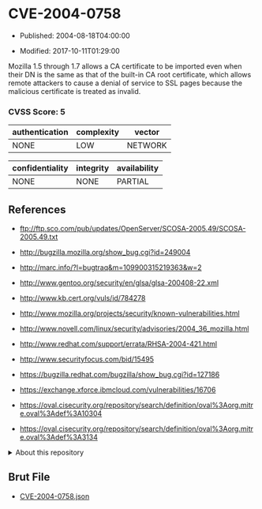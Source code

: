 # CVE-2004-0758

- Published: 2004-08-18T04:00:00

- Modified: 2017-10-11T01:29:00

Mozilla 1.5 through 1.7 allows a CA certificate to be imported even when their DN is the same as that of the built-in CA root certificate, which allows remote attackers to cause a denial of service to SSL pages because the malicious certificate is treated as invalid.

### CVSS Score: **5**

| authentication | complexity | vector |
| --- | --- | --- |
| NONE | LOW | NETWORK |

| confidentiality | integrity | availability |
| --- | --- | --- |
| NONE | NONE | PARTIAL |

## References

* ftp://ftp.sco.com/pub/updates/OpenServer/SCOSA-2005.49/SCOSA-2005.49.txt

* http://bugzilla.mozilla.org/show_bug.cgi?id=249004

* http://marc.info/?l=bugtraq&m=109900315219363&w=2

* http://www.gentoo.org/security/en/glsa/glsa-200408-22.xml

* http://www.kb.cert.org/vuls/id/784278

* http://www.mozilla.org/projects/security/known-vulnerabilities.html

* http://www.novell.com/linux/security/advisories/2004_36_mozilla.html

* http://www.redhat.com/support/errata/RHSA-2004-421.html

* http://www.securityfocus.com/bid/15495

* https://bugzilla.redhat.com/bugzilla/show_bug.cgi?id=127186

* https://exchange.xforce.ibmcloud.com/vulnerabilities/16706

* https://oval.cisecurity.org/repository/search/definition/oval%3Aorg.mitre.oval%3Adef%3A10304

* https://oval.cisecurity.org/repository/search/definition/oval%3Aorg.mitre.oval%3Adef%3A3134

<details>
<summary>About this repository</summary> 

  This repository is part of the project [Live Hack CVE](https://github.com/Live-Hack-CVE). Main website can be found [www.live-hack.org](https://www.live-hack.org) 
  
  Made by [Sn0wAlice](https://github.com/Sn0wAlice) for the people that care about security and need to have a feed of the latest CVEs. Hope you enjoy it, don't forget to star the repo and follow me on [Twitter](https://twitter.com/Sn0wAlice) and [Github](https://github.com/Sn0wAlice). And that is my [personnal website](https://www.alice-snow.me/)

  - [Home Page](https://github.com/Live-Hack-CVE)
  - [Framework](https://github.com/Live-Hack-CVE/cve-framework)
  - [CVE database](https://github.com/Live-Hack-CVE/full_database)
  - [Changelog](https://github.com/Live-Hack-CVE/Changelog)
</details>

## Brut File

* [CVE-2004-0758.json](https://raw.githubusercontent.com/Live-Hack-CVE/full_database/main/cves/2004/CVE-2004-0758.json)

